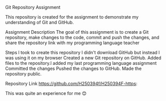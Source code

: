 Git Repository Assignment

This repository is created for the assignment to demonstrate my understanding of Git and GitHub.

Assignment Description
The goal of this assignment is to create a Git repository, make changes to the code, commit and push the changes, and share the repository link with my programming language  teacher 

Steps l took to create this repository 
 l didn't download  GitHub  but instead  l was using  it on my browser 
 Created a new Git repository on GitHub.
 Added files to the repository.l added  my  last programming language assignment 
 Committed the changes 
 Pushed the changes to GitHub.
 Made the repository public.

Repository Link
https://github.com/H250394f/H250394F-https:

 This was quite an experience for me 😊
